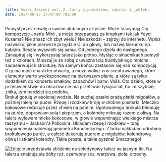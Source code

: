```yaml
---
title: Smaki_Jesieni vol._2. Curry z_pomidorów, cukinii i_jabłek.
date: 2017-09-17 17:47:00 +02:00
---
```


<olela-narrative>
Pomyśl przez chwilę o swoim ulubionym artyście. Może fascynują Cię kompozycje Joan’a Miró , a może przepadasz za kropkami tak jak Yayoi Kusama? Nie znasz ich zbyt wielu? Nie szkodzi – zajrzyj do internetu. Wpisz nazwisko, jakie pierwsze przyjdzie Ci do głowy, lub nazwę kierunku np. kubizm. Reszta wyświetli się sama. Od jednego dzieła do następnego. Zainspiruj się i wykorzystaj talerz jako płótno. Myśląc o składnikach pomyśl też o kolorach. Mieszaj je ze sobą z uważnością buddyjskiego mnicha, zaobserwuj ich strukturę. Na samym końcu zastanów się nad kompozycją. Czy ma mieć charakter otwarty, a może wolisz coś scentrowanego, które elementy warto wyeksponować na pierwszym planie, a które są tylko dodatkiem do koncertu smaków, zapachów i barw. Voilà. Oto dzieło, które w przeciwieństwie do obrazów nie ma przetrwać tysiąca lat, bo im szybciej znika, tym bardziej się podoba.
</olela-narrative>

<div>
  <Recipe
    title='Curry z pomidorów, cukinii i jabłek'
    time='30 minut'
    level='łatwy'
    mealFor='4 osoby'
    photo='https://assets1.ello.co/uploads/asset/attachment/6238659/ello-optimized-5191cd73.jpg'
    altText='Zdjęcie przedstawia seledynowy talerz na jasnym tle z perspektywy lotu ptaka. Na talerzu znajdują się warzywa, czerwony sos, biały sos, żółty ryż, zioła, orzechy.'
  >
    <Ingredient title='cukinia' quantity='1  ' />
    <Ingredient title='rzodkiewka' quantity='ok 3 sztuki' />
    <Ingredient title='brokuł' />
    <Ingredient title='mleczko kokosowe' quantity='ok 4 łyżki' />
    <Ingredient title='migdały w płatkach' quantity='garść' />
    <Ingredient title='kolendra świeża' quantity='garść' />
    <Ingredient title='oliwa z wytłoczyn z oliwek' quantity='ok 3 łyżki' />
    <Ingredient title='pieprz i sól do smaku' />
    <Method>
      Brokuł gotuję w osolonej wodzie. Na suchej patelni prażę płatki migdałów,
      a później mielę na puder. Rzepę i rzodkiew kroję w drobne plasterki.
      Mleczko kokosowe redukuje przez chwilę na patelni.
      Ugotowanego brokuła blenduję na purée, doprawiam solą i pieprzem,
      a kolendrę miksuję razem z oliwą. Na talerz wylewam mleko kokosowe,
      w głowie wspominając wielkiego mistrza taszyzmu – Jackson'a Pollock'a.
      Układam rzepę i rzodkiew – tutaj wspomnienia nabierają geometrii Kandinsky’ego.
      Z boku nakładam odrobinę brokułowego purée, a całość dekoruję pudrem z migdałów,
      kolendrową oliwą i listkami kolendry. Takie proste, a takie pyszne! Smacznego!
    </Method>
  </Recipe>
</div>


![Zdjęcie przedstawia zbliżenie na seledynowy talerz na jasnym tle. Na talerzu znajdują się żółty ryż, czerwony sos, warzywa, zioła, orzechy.](https://assets0.ello.co/uploads/asset/attachment/6238656/ello-optimized-e62176d8.jpg)
